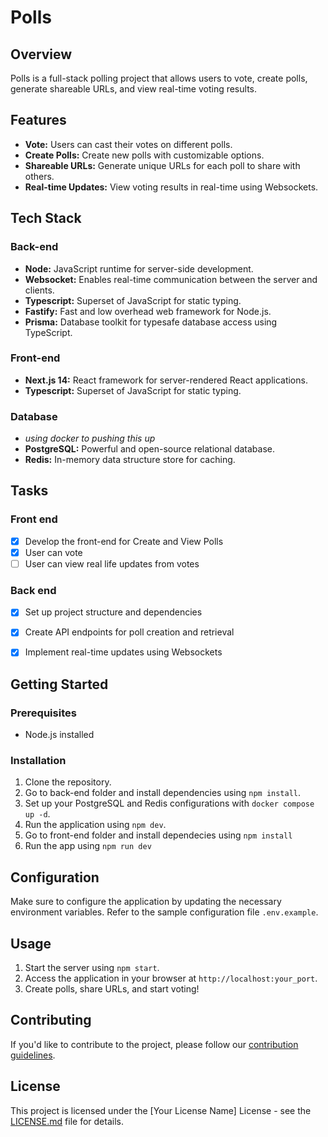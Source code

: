 # Polls

## Overview

Polls is a full-stack polling project that allows users to vote, create polls, generate shareable URLs, and view real-time voting results.

## Features

- **Vote:** Users can cast their votes on different polls.
- **Create Polls:** Create new polls with customizable options.
- **Shareable URLs:** Generate unique URLs for each poll to share with others.
- **Real-time Updates:** View voting results in real-time using Websockets.

## Tech Stack

### Back-end

- **Node:** JavaScript runtime for server-side development.
- **Websocket:** Enables real-time communication between the server and clients.
- **Typescript:** Superset of JavaScript for static typing.
- **Fastify:** Fast and low overhead web framework for Node.js.
- **Prisma:** Database toolkit for typesafe database access using TypeScript.

### Front-end

- **Next.js 14:** React framework for server-rendered React applications.
- **Typescript:** Superset of JavaScript for static typing.

### Database

- *using docker to pushing this up*
- **PostgreSQL:** Powerful and open-source relational database.
- **Redis:** In-memory data structure store for caching.

## Tasks

### Front end

- [x] Develop the front-end for Create and View Polls
- [x] User can vote
- [ ] User can view real life updates from votes

### Back end
- [x] Set up project structure and dependencies
- [x] Create API endpoints for poll creation and retrieval
- [x] Implement real-time updates using Websockets



## Getting Started

### Prerequisites

- Node.js installed

### Installation

1. Clone the repository.
2. Go to back-end folder and install dependencies using `npm install`.
3. Set up your PostgreSQL and Redis configurations with `docker compose up -d`.
4. Run the application using `npm dev`.
5. Go to front-end folder and install dependecies using `npm install`
6. Run the app using `npm run dev` 

## Configuration

Make sure to configure the application by updating the necessary environment variables. Refer to the sample configuration file `.env.example`.

## Usage

1. Start the server using `npm start`.
2. Access the application in your browser at `http://localhost:your_port`.
3. Create polls, share URLs, and start voting!

## Contributing

If you'd like to contribute to the project, please follow our [contribution guidelines](CONTRIBUTING.md).

## License

This project is licensed under the [Your License Name] License - see the [LICENSE.md](LICENSE.md) file for details.
